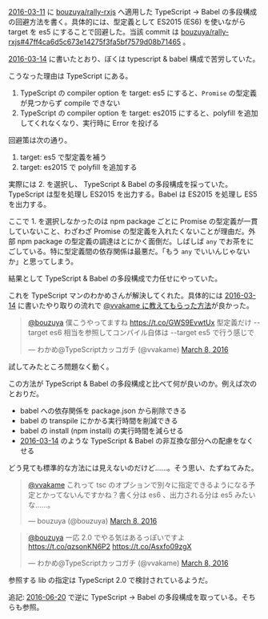 [2016-03-11][] に [bouzuya/rally-rxjs][] へ適用した TypeScript -> Babel の多段構成の回避方法を書く。具体的には、型定義として ES2015 (ES6) を使いながら target を es5 にすることで回避した。当該 commit は [bouzuya/rally-rxjs#47ff4ca6d5c673e14275f3fa5bf7579d08b71465](https://github.com/bouzuya/rally-rxjs/commit/47ff4ca6d5c673e14275f3fa5bf7579d08b71465) 。

[2016-03-14][] に書いたとおり、ぼくは typescript & babel 構成で苦労していた。

こうなった理由は TypeScript にある。

1. TypeScript の compiler option を target: es5 にすると、`Promise` の型定義が見つからず compile できない
2. TypeScript の compiler option を target: es2015 にすると、polyfill を追加してくれなくなり、実行時に Error を投げる

回避策は次の通り。

1. target: es5 で型定義を補う
2. target: es2015 で polyfill を追加する

実際には 2. を選択し、 TypeScript & Babel の多段構成を採っていた。TypeScript は型を処理し ES2015 を出力する。Babel は ES2015 を処理し ES5 を出力する。

ここで 1. を選択しなかったのは npm package ごとに Promise の型定義が一貫していないこと、わざわざ Promise の型定義を入れたくないことが理由だ。外部 npm package の型定義の調達はとにかく面倒だ。しばしば `any` でお茶をにごしている。特に型定義間の依存関係は最悪だ。「もう `any` でいいんじゃないか」と思ってしまう。

結果として TypeScript & Babel の多段構成で力任せにやっていた。

これを TypeScript マンのわかめさんが解決してくれた。具体的には [2016-03-14][] に書いたやり取りの流れで [@vvakame に教えてもらった方法](https://twitter.com/vvakame/status/707136048208318465)が良かった。

<blockquote class="twitter-tweet" data-partner="tweetdeck"><p lang="ja" dir="ltr"><a href="https://twitter.com/bouzuya">@bouzuya</a> 僕こうやってますね <a href="https://t.co/GWS9EvwtUx">https://t.co/GWS9EvwtUx</a> 型定義だけ --target es6 相当を参照してコンパイル自体は --target es5 で行う感じで</p>&mdash; わかめ@TypeScriptカッコガチ (@vvakame) <a href="https://twitter.com/vvakame/status/707136048208318465">March 8, 2016</a></blockquote>
<script async src="//platform.twitter.com/widgets.js" charset="utf-8"></script>

試してみたところ問題なく動く。

この方法が TypeScript & Babel の多段構成と比べて何が良いのか。例えば次のとおりだ。

- babel への依存関係を package.json から削除できる
- babel の transpile にかかる実行時間を削減できる
- babel の install (npm install) の実行時間を減らせる
- [2016-03-14][] のような TypeScript & Babel の非互換な部分への配慮をなくせる

どう見ても標準的な方法には見えないのだけど……。そう思い、たずねてみた。

<blockquote class="twitter-tweet" data-partner="tweetdeck"><p lang="ja" dir="ltr"><a href="https://twitter.com/vvakame">@vvakame</a> これって tsc のオプションで別々に指定できるようになる予定とかってないんですかね？書く分は es6 、出力される分は es5 みたいな……。</p>&mdash; bouzuya (@bouzuya) <a href="https://twitter.com/bouzuya/status/707137034255605760">March 8, 2016</a></blockquote>
<script async src="//platform.twitter.com/widgets.js" charset="utf-8"></script>

<blockquote class="twitter-tweet" data-partner="tweetdeck"><p lang="ja" dir="ltr"><a href="https://twitter.com/bouzuya">@bouzuya</a> 一応 2.0 でやる気はあるっぽいですよ <a href="https://t.co/qzsonKN6P2">https://t.co/qzsonKN6P2</a> <a href="https://t.co/Asxfo09zgX">https://t.co/Asxfo09zgX</a></p>&mdash; わかめ@TypeScriptカッコガチ (@vvakame) <a href="https://twitter.com/vvakame/status/707137571248218112">March 8, 2016</a></blockquote>
<script async src="//platform.twitter.com/widgets.js" charset="utf-8"></script>

参照する lib の指定は TypeScript 2.0 で検討されているようだ。

追記: [2016-06-20][] で逆に TypeScript -> Babel の多段構成を取っている。そちらも参照。

[2016-03-11]: http://blog.bouzuya.net/2016/03/11/
[2016-03-14]: http://blog.bouzuya.net/2016/03/14/
[2016-06-20]: http://blog.bouzuya.net/2016/06/20/
[bouzuya/rally-rxjs]: https://github.com/bouzuya/rally-rxjs
